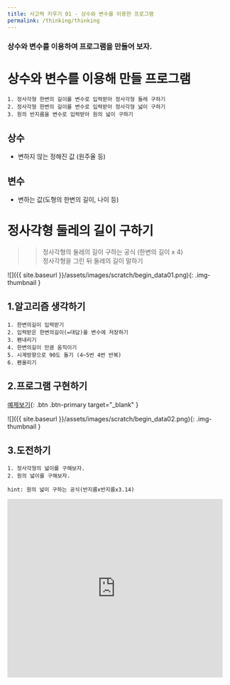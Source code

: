 ```yaml
---
title: 사고력 키우기 01 - 상수와 변수를 이용한 프로그램
permalink: /thinking/thinking
---
```


### 상수와 변수를 이용하여 프로그램을 만들어 보자.    
# 상수와 변수를 이용해 만들 프로그램
```
1. 정사각형 한변의 길이를 변수로 입력받아 정사각형 둘레 구하기
2. 정사각형 한변의 길이를 변수로 입력받아 정사각형 넓이 구하기
3. 원의 반지름을 변수로 입력받아 원의 넓이 구하기
```

## 상수    
+ 변하지 않는 정해진 값 (원주율 등)     

## 변수    
+ 변하는 값(도형의 한변의 길이, 나이 등)   

# 정사각형 둘레의 길이 구하기
>> 정사각형의 둘레의 길이 구하는 공식 (한변의 길이 x 4)    
>> 정사각형을 그린 뒤 둘레의 길이 말하기

![]({{ site.baseurl }}/assets/images/scratch/begin_data01.png){: .img-thumbnail }

## 1.알고리즘 생각하기

```
1. 한변의길이 입력받기
2. 입력받은 한변의길이(=대답)를 변수에 저장하기
3. 펜내리기
4. 한변의길이 만큼 움직이기
5. 시계방향으로 90도 돌기 (4~5번 4번 반복)
6. 펜올리기    
```


## 2.프로그램 구현하기  
[예제보기](https://scratch.mit.edu/projects/607776859/){: .btn .btn-primary target="_blank" }    
    
    
![]({{ site.baseurl }}/assets/images/scratch/begin_data02.png){: .img-thumbnail }




## 3.도전하기
```
1. 정사각형의 넓이를 구해보자.
2. 원의 넓이를 구해보자.

hint: 원의 넓이 구하는 공식(반지름x반지름x3.14)
```

<iframe src="https://scratch.mit.edu/projects/607776859/embed" allowtransparency="true" width="485" height="402" frameborder="0" scrolling="no" allowfullscreen></iframe>
